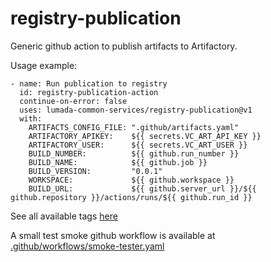 # registry-publication
Generic github action to publish artifacts to Artifactory.

Usage example:
```
- name: Run publication to registry
  id: registry-publication-action
  continue-on-error: false
  uses: lumada-common-services/registry-publication@v1
  with:
    ARTIFACTS_CONFIG_FILE: ".github/artifacts.yaml"
    ARTIFACTORY_APIKEY:    ${{ secrets.VC_ART_API_KEY }}
    ARTIFACTORY_USER:      ${{ secrets.VC_ART_USER }}
    BUILD_NUMBER:          ${{ github.run_number }}
    BUILD_NAME:            ${{ github.job }}
    BUILD_VERSION:         "0.0.1"
    WORKSPACE:             ${{ github.workspace }}
    BUILD_URL:             ${{ github.server_url }}/${{ github.repository }}/actions/runs/${{ github.run_id }}
```

See all available tags [here](../../tags)

A small test smoke github workflow is available at [.github/workflows/smoke-tester.yaml](.github/workflows/smoke-tester.yml)
